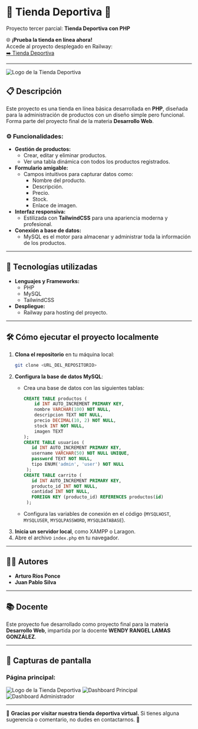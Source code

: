 # 🏀 Tienda Deportiva 🏐

Proyecto tercer parcial: **Tienda Deportiva con PHP**

🌐 **¡Prueba la tienda en línea ahora!**  
Accede al proyecto desplegado en Railway:  
[➡️ Tienda Deportiva](https://tienda-deportiva-production.up.railway.app/index.php)

---

![Logo de la Tienda Deportiva](https://i.imgur.com/thjHzQy.png)

## 📋 Descripción

Este proyecto es una tienda en línea básica desarrollada en **PHP**, diseñada para la administración de productos con un diseño simple pero funcional. Forma parte del proyecto final de la materia **Desarrollo Web**.

### ⚙️ Funcionalidades:

- **Gestión de productos:**
  - Crear, editar y eliminar productos.
  - Ver una tabla dinámica con todos los productos registrados.
- **Formulario amigable:**
  - Campos intuitivos para capturar datos como:
    - Nombre del producto.
    - Descripción.
    - Precio.
    - Stock.
    - Enlace de imagen.
- **Interfaz responsiva:**
  - Estilizada con **TailwindCSS** para una apariencia moderna y profesional.
- **Conexión a base de datos:**
  - MySQL es el motor para almacenar y administrar toda la información de los productos.

---

## 🚀 Tecnologías utilizadas

- **Lenguajes y Frameworks:**
  - PHP
  - MySQL
  - TailwindCSS
- **Despliegue:**
  - Railway para hosting del proyecto.

---

## 🛠️ Cómo ejecutar el proyecto localmente

1. **Clona el repositorio** en tu máquina local:
   ```bash
   git clone <URL_DEL_REPOSITORIO>
   ```
2. **Configura la base de datos MySQL**:
   - Crea una base de datos con las siguientes tablas:
     ```sql
     CREATE TABLE productos (
         id INT AUTO_INCREMENT PRIMARY KEY,
         nombre VARCHAR(100) NOT NULL,
         descripcion TEXT NOT NULL,
         precio DECIMAL(10, 2) NOT NULL,
         stock INT NOT NULL,
         imagen TEXT
     );
     CREATE TABLE usuarios (
        id INT AUTO_INCREMENT PRIMARY KEY,
        username VARCHAR(50) NOT NULL UNIQUE,
        password TEXT NOT NULL,
        tipo ENUM('admin', 'user') NOT NULL
      );
     CREATE TABLE carrito (
        id INT AUTO_INCREMENT PRIMARY KEY,
        producto_id INT NOT NULL,
        cantidad INT NOT NULL,
        FOREIGN KEY (producto_id) REFERENCES productos(id)
      );
     ```
     
   - Configura las variables de conexión en el código (`MYSQLHOST`, `MYSQLUSER`, `MYSQLPASSWORD`, `MYSQLDATABASE`).
4. **Inicia un servidor local**, como XAMPP o Laragon.
5. Abre el archivo `index.php` en tu navegador.

---

## 👨‍💻 Autores

- **Arturo Ríos Ponce**
- **Juan Pablo Silva**

---

## 📚 Docente

Este proyecto fue desarrollado como proyecto final para la materia **Desarrollo Web**, impartida por la docente **WENDY RANGEL LAMAS GONZÁLEZ**.

---

## 🌟 Capturas de pantalla

### Página principal:
![Logo de la Tienda Deportiva](https://i.imgur.com/thjHzQy.png)
![Dashboard Principal](https://i.imgur.com/YXjzoIt.jpeg)
![Dashboard Administrador](https://i.imgur.com/njTgbxv.png)


---

🎉 **Gracias por visitar nuestra tienda deportiva virtual.** Si tienes alguna sugerencia o comentario, no dudes en contactarnos. 🚀
